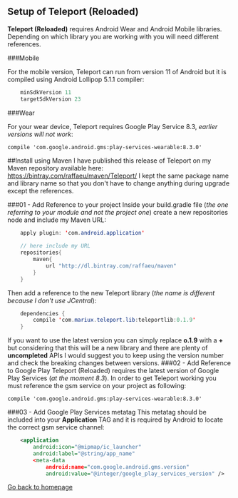 Setup of Teleport (Reloaded)
--------------------------

**Teleport (Reloaded)** requires Android Wear and Android Mobile libraries. Depending on which library you are working with you will need different references.

###Mobile

For the mobile version, Teleport can run from version 11 of Android but it is compiled using Android Lollipop 5.1.1 compiler:
```java
    minSdkVersion 11
    targetSdkVersion 23
```
###Wear

For your wear device, Teleport requires Google Play Service 8.3, *earlier versions will not work*:

    compile 'com.google.android.gms:play-services-wearable:8.3.0'
##Install using Maven
I have published this release of Teleport on my Maven repository available here:
https://bintray.com/raffaeu/maven/Teleport/
I kept the same package name and library name so that you don't have to change anything during upgrade except the references.

###01 - Add Reference to your project
Inside your build.gradle file (*the one referring to your module and not the project one*) create a new repositories node and include my Maven URL:
```java
    apply plugin: 'com.android.application'
    
    // here include my URL
    repositories{
        maven{
            url "http://dl.bintray.com/raffaeu/maven"
        }
    }
```
Then add a reference to the new Teleport library (*the name is different because I don't use JCentral*):
```java
    dependencies {
        compile 'com.mariux.teleport.lib:teleportlib:0.1.9'
    }
```
If you want to use the latest version you can simply replace **o.1.9** with a **+** but considering that this will be a new library and there are plenty of **uncompleted** APIs I would suggest you to keep using the version number and check the breaking changes between versions.
###02 - Add Reference to Google Play
Teleport (Reloaded) requires the latest version of Google Play Services (*at the moment 8.3*). In order to get Teleport working you must reference the gsm service on your project as following:

    compile 'com.google.android.gms:play-services-wearable:8.3.0'
###03 - Add Google Play Services metatag
This metatag should be included into your **Application** TAG and it is required by Android to locate the correct gsm service channel:
```xml
    <application
        android:icon="@mipmap/ic_launcher"
        android:label="@string/app_name"
        <meta-data
            android:name="com.google.android.gms.version"
            android:value="@integer/google_play_services_version" />
```
[Go back to homepage](https://github.com/raffaeu/Teleport/blob/master/README.md)
